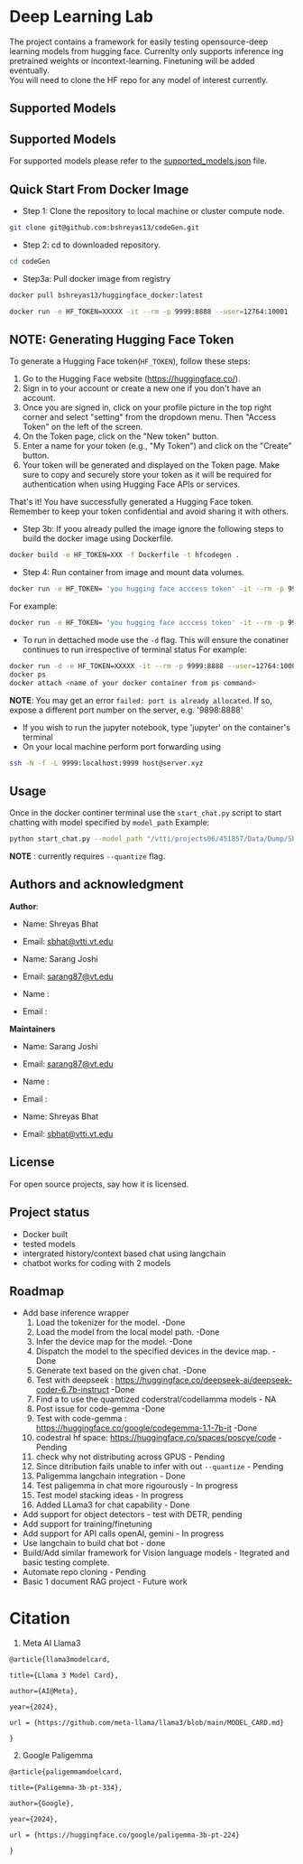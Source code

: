 # Deep Learning Lab
The project contains a framework for easily testing opensource-deep learning models from hugging face.
Currenlty only supports inference ing pretrained weights or incontext-learning. Finetuning will be added eventually.  
You will need to clone the HF repo for any model of interest currently. 

## Supported Models

## Supported Models
For supported models please refer to the [supported_models.json](./llmLab/supported_models.json) file.

## Quick Start From Docker Image

* Step 1: Clone the repository to local machine or cluster compute node.
```bash
git clone git@github.com:bshreyas13/codeGen.git
```

* Step 2: cd to downloaded repository.
```bash
cd codeGen
```

* Step3a: Pull docker image from registry 
```bash
docker pull bshreyas13/huggingface_docker:latest
```
```bash
docker run -e HF_TOKEN=XXXXX -it --rm -p 9999:8888 --user=12764:10001 -v $(pwd):/opt/app -v /vtti:/vtti --gpus all --shm-size=60G hfdocker:latest
```
## NOTE: Generating Hugging Face Token
To generate a Hugging Face token(`HF_TOKEN`), follow these steps:

1. Go to the Hugging Face website (https://huggingface.co/).
2. Sign in to your account or create a new one if you don't have an account.
3. Once you are signed in, click on your profile picture in the top right corner and select "setting" from the dropdown menu. Then "Access Token" on the left of the screen.
4. On the Token page, click on the "New token" button.
5. Enter a name for your token (e.g., "My Token") and click on the "Create" button.
6. Your token will be generated and displayed on the Token page. Make sure to copy and securely store your token as it will be required for authentication when using Hugging Face APIs or services.

That's it! You have successfully generated a Hugging Face token. Remember to keep your token confidential and avoid sharing it with others.


* Step 3b: If yoou already pulled the image ignore the following steps to build the docker image using Dockerfile. 
```bash
docker build -e HF_TOKEN=XXX -f Dockerfile -t hfcodegen .
```
* Step 4: Run container from image and mount data volumes.
```bash
docker run -e HF_TOKEN= 'you hugging face acccess token' -it --rm -p 9999:8888 -v $(pwd):/opt/app -v [path to data]:/opt/app/data --shm-size=20G hfcodegen
```
For example: 
```bash
docker run -e HF_TOKEN= 'you hugging face acccess token' -it --rm -p 9999:8888 --user=12764:10001 -v $(pwd):/opt/app -v /vtti:/vtti --gpus all --shm-size=20G hfcodegen
```
* To run in dettached mode use the `-d` flag. This will ensure the conatiner continues to run irrespective of terminal status
For example: 
```bash
docker run -d -e HF_TOKEN=XXXXX -it --rm -p 9999:8888 --user=12764:10001 -v $(pwd):/opt/app -v /vtti:/vtti --gpus all --shm-size=60G hfdocker:latest hfcodegen
docker ps
docker attach <name of your docker container from ps command>
```

**NOTE**: You may get an error `failed: port is already allocated`. If so, expose a different port number on the server, e.g. '9898:8888'
* If you wish to run the jupyter notebook, type 'jupyter' on the container's terminal
* On your local machine perform port forwarding using
```bash
ssh -N -f -L 9999:localhost:9999 host@server.xyz
```

## Usage
Once in the docker continer terminal use the `start_chat.py` script to start chatting with model specified by `model_path`
Example:
```bash
python start_chat.py --model_path "/vtti/projects06/451857/Data/Dump/ShreyasTest/Meta-Llama-3-8B-Instruct" --quantize --log_path "./LOGS"
```
**NOTE** : currently requires `--quantize` flag.


## Authors and acknowledgment

**Author**:

* Name: Shreyas Bhat
* Email: sbhat@vtti.vt.edu

* Name: Sarang Joshi
* Email: sarang87@vt.edu

* Name : 
* Email :


**Maintainers**

* Name: Sarang Joshi
* Email: sarang87@vt.edu

* Name : 
* Email :

* Name: Shreyas Bhat
* Email: sbhat@vtti.vt.edu


## License
For open source projects, say how it is licensed.

## Project status
* Docker built 
* tested models 
* intergrated history/context based chat using langchain
* chatbot works for coding with 2 models


## Roadmap
- Add base inference wrapper    
    1. Load the tokenizer for the model. -Done
    2. Load the model from the local model path. -Done
    3. Infer the device map for the model. -Done
    4. Dispatch the model to the specified devices in the device map. -Done
    5. Generate text based on the given chat. -Done
    6. Test with deepseek : https://huggingface.co/deepseek-ai/deepseek-coder-6.7b-instruct -Done
    7. Find a to use the quamtized coderstral/codellamma models - NA
    8. Post issue for code-gemma -Done
    9. Test with code-gemma : https://huggingface.co/google/codegemma-1.1-7b-it -Done
    10. codestral hf space: https://huggingface.co/spaces/poscye/code - Pending
    11. check why not distributing across GPUS - Pending
    12. Since ditribution fails unable to infer with out `--quantize` - Pending
    13. Paligemma langchain integration - Done
    14. Test paligemma in chat more rigourously - In progress
    15. Test model stacking ideas - In progress
    16. Added LLama3 for chat capability - Done
- Add support for object detectors - test with DETR, pending
- Add support for training/finetuning
- Add support for API calls openAI, gemini - In progress 
- Use langchain to build chat bot - done
- Build/Add similar framework for Vision language models - Itegrated and basic testing complete.
- Automate repo cloning - Pending
- Basic 1 document RAG project - Future work

# Citation

1. Meta AI Llama3
```
@article{llama3modelcard,

title={Llama 3 Model Card},

author={AI@Meta},

year={2024},

url = {https://github.com/meta-llama/llama3/blob/main/MODEL_CARD.md}

}

```
2. Google Paligemma 
```
@article{paligemmamdoelcard,

title={Paligemma-3b-pt-334},

author={Google},

year={2024},

url = {https://huggingface.co/google/paligemma-3b-pt-224}

}
```
